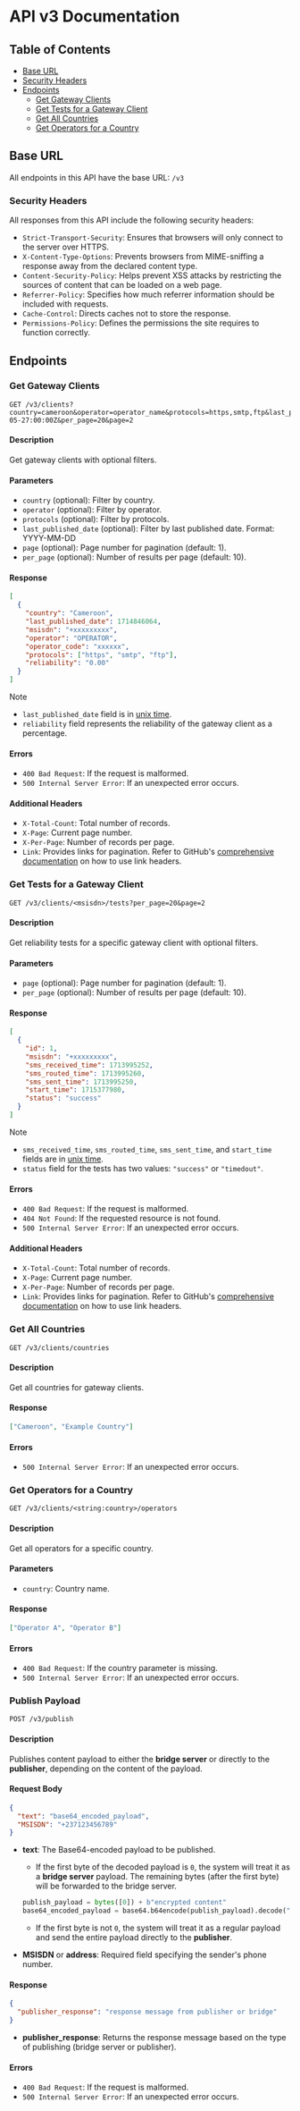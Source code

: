 # API v3 Documentation

## Table of Contents

- [Base URL](#base-url)
- [Security Headers](#security-headers)
- [Endpoints](#endpoints)
  - [Get Gateway Clients](#get-gateway-clients)
  - [Get Tests for a Gateway Client](#get-tests-for-a-gateway-client)
  - [Get All Countries](#get-all-countries)
  - [Get Operators for a Country](#get-operators-for-a-country)

## Base URL

All endpoints in this API have the base URL: `/v3`

### Security Headers

All responses from this API include the following security headers:

- `Strict-Transport-Security`: Ensures that browsers will only connect to the
  server over HTTPS.
- `X-Content-Type-Options`: Prevents browsers from MIME-sniffing a response away
  from the declared content type.
- `Content-Security-Policy`: Helps prevent XSS attacks by restricting the
  sources of content that can be loaded on a web page.
- `Referrer-Policy`: Specifies how much referrer information should be included
  with requests.
- `Cache-Control`: Directs caches not to store the response.
- `Permissions-Policy`: Defines the permissions the site requires to function
  correctly.

## Endpoints

### Get Gateway Clients

```http
GET /v3/clients?country=cameroon&operator=operator_name&protocols=https,smtp,ftp&last_published_date=2024-05-27:00:00Z&per_page=20&page=2
```

#### Description

Get gateway clients with optional filters.

#### Parameters

- `country` (optional): Filter by country.
- `operator` (optional): Filter by operator.
- `protocols` (optional): Filter by protocols.
- `last_published_date` (optional): Filter by last published date. Format:
  YYYY-MM-DD
- `page` (optional): Page number for pagination (default: 1).
- `per_page` (optional): Number of results per page (default: 10).

#### Response

```json
[
  {
    "country": "Cameroon",
    "last_published_date": 1714846064,
    "msisdn": "+xxxxxxxxx",
    "operator": "OPERATOR",
    "operator_code": "xxxxxx",
    "protocols": ["https", "smtp", "ftp"],
    "reliability": "0.00"
  }
]
```

> [!NOTE]
>
> - `last_published_date` field is in
>   [unix time](https://en.wikipedia.org/wiki/Unix_time).
> - `reliability` field represents the reliability of the gateway client as a
>   percentage.

#### Errors

- `400 Bad Request`: If the request is malformed.
- `500 Internal Server Error`: If an unexpected error occurs.

#### Additional Headers

- `X-Total-Count`: Total number of records.
- `X-Page`: Current page number.
- `X-Per-Page`: Number of records per page.
- `Link`: Provides links for pagination. Refer to GitHub's
  [comprehensive documentation](https://docs.github.com/en/rest/using-the-rest-api/using-pagination-in-the-rest-api?apiVersion=2022-11-28#using-link-headers)
  on how to use link headers.

### Get Tests for a Gateway Client

```http
GET /v3/clients/<msisdn>/tests?per_page=20&page=2
```

#### Description

Get reliability tests for a specific gateway client with optional filters.

#### Parameters

- `page` (optional): Page number for pagination (default: 1).
- `per_page` (optional): Number of results per page (default: 10).

#### Response

```json
[
  {
    "id": 1,
    "msisdn": "+xxxxxxxxx",
    "sms_received_time": 1713995252,
    "sms_routed_time": 1713995260,
    "sms_sent_time": 1713995250,
    "start_time": 1715377980,
    "status": "success"
  }
]
```

> [!NOTE]
>
> - `sms_received_time`, `sms_routed_time`, `sms_sent_time`, and `start_time`
>   fields are in [unix time](https://en.wikipedia.org/wiki/Unix_time).
> - `status` field for the tests has two values: `"success"` or `"timedout"`.

#### Errors

- `400 Bad Request`: If the request is malformed.
- `404 Not Found`: If the requested resource is not found.
- `500 Internal Server Error`: If an unexpected error occurs.

#### Additional Headers

- `X-Total-Count`: Total number of records.
- `X-Page`: Current page number.
- `X-Per-Page`: Number of records per page.
- `Link`: Provides links for pagination. Refer to GitHub's
  [comprehensive documentation](https://docs.github.com/en/rest/using-the-rest-api/using-pagination-in-the-rest-api?apiVersion=2022-11-28#using-link-headers)
  on how to use link headers.

### Get All Countries

```http
GET /v3/clients/countries
```

#### Description

Get all countries for gateway clients.

#### Response

```json
["Cameroon", "Example Country"]
```

#### Errors

- `500 Internal Server Error`: If an unexpected error occurs.

### Get Operators for a Country

```http
GET /v3/clients/<string:country>/operators
```

#### Description

Get all operators for a specific country.

#### Parameters

- `country`: Country name.

#### Response

```json
["Operator A", "Operator B"]
```

#### Errors

- `400 Bad Request`: If the country parameter is missing.
- `500 Internal Server Error`: If an unexpected error occurs.

### Publish Payload

```http
POST /v3/publish
```

#### Description

Publishes content payload to either the **bridge server** or directly to the **publisher**, depending on the content of the payload.

#### Request Body

```json
{
  "text": "base64_encoded_payload",
  "MSISDN": "+237123456789"
}
```

- **text**: The Base64-encoded payload to be published.

  - If the first byte of the decoded payload is `0`, the system will treat it as a **bridge server** payload. The remaining bytes (after the first byte) will be forwarded to the bridge server.

  ```python
  publish_payload = bytes([0]) + b"encrypted content"
  base64_encoded_payload = base64.b64encode(publish_payload).decode("utf-8")
  ```

  - If the first byte is not `0`, the system will treat it as a regular payload and send the entire payload directly to the **publisher**.

- **MSISDN** or **address**: Required field specifying the sender's phone number.

#### Response

```json
{
  "publisher_response": "response message from publisher or bridge"
}
```

- **publisher_response**: Returns the response message based on the type of publishing (bridge server or publisher).

#### Errors

- `400 Bad Request`: If the request is malformed.
- `500 Internal Server Error`: If an unexpected error occurs.
